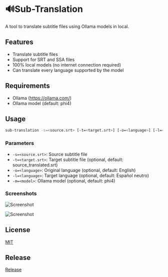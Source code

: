 # 🔊Sub-Translation

A tool to translate subtitle files using Ollama models in local.

## Features

- Translate subtitle files
- Support for SRT and SSA files
- 100% local models (no internet connection required)
- Can translate every language supported by the model

## Requirements

- Ollama (https://ollama.com/)
- Ollama model (default: phi4)

## Usage

```sh
sub-translation -s=<source.srt> [-t=<target.srt>] [-o=<language>] [-l=<language>] [-m=<model>]
```

### Parameters

- `-s=<source.srt>`: Source subtitle file
- `-t=<target.srt>`: Target subtitle file (optional, default: source_translated.srt)
- `-o=<language>`: Original language (optional, default: English)
- `-l=<language>`: Target language (optional, default: Español neutro)
- `-m=<model>`: Ollama model (optional, default: phi4)

### Screenshots

![Screenshot](https://i.imgur.com/ba4fIJR.png)

![Screenshot](https://i.imgur.com/ngGzmTL.png)

## License

[MIT](LICENSE)

## Release

[Release](https://github.com/jonathanhecl/sub-translation/releases)
